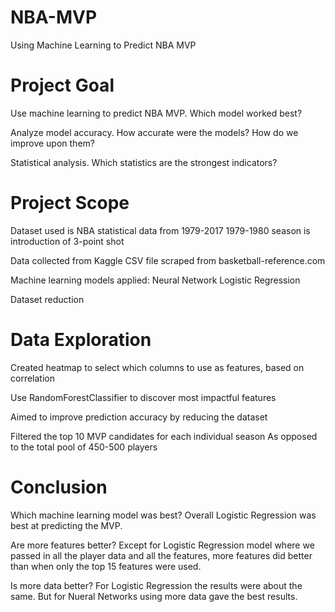 # NBA-MVP
Using Machine  Learning to Predict NBA MVP

# Project Goal

Use machine learning to predict NBA MVP.
Which model worked best?

Analyze model accuracy.
How accurate were the models?
How do we improve upon them?

Statistical analysis.
Which statistics are the strongest indicators?

# Project Scope

Dataset used is NBA statistical data from 1979-2017
1979-1980 season is introduction of 3-point shot

Data collected from Kaggle 
CSV file scraped from basketball-reference.com


Machine learning models applied:
Neural Network 
Logistic Regression

Dataset reduction

# Data Exploration

Created heatmap to select which columns to use as features, based on correlation

Use RandomForestClassifier to discover most impactful features

Aimed to improve prediction accuracy by reducing the dataset


Filtered the top 10 MVP candidates for each individual season
As opposed to the total pool of 450-500 players

# Conclusion

Which machine learning model was best?
Overall Logistic Regression was best at predicting the MVP.


Are more features better?
Except for Logistic Regression model where we passed in all the player data and all the features, more features did better than when only the top 15 features were used.

Is more data better?
For Logistic Regression the results were about the same. But for Nueral Networks using more data gave the best results.
